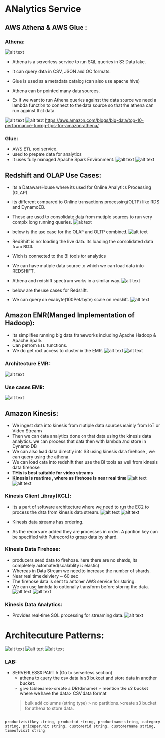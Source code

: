 # ANalytics Service

## AWS Athena & AWS Glue :

### Athena:

![alt text](imgs/a1.png "")

- Athena is a serverless service to run SQL queries in S3 Data lake.
- It can query data in CSV, JSON and OC formats.
- Glue is used as a metadata catalog (can also use apache hive)
- Athena can be pointed many data sources.

- Ex if we want to run Athena queries against the data source we need a lambda function to connect to the data source so that the athena can run against that data.

![alt text](imgs/a2.png "")
![alt text](imgs/a3.png "")
https://aws.amazon.com/blogs/big-data/top-10-performance-tuning-tips-for-amazon-athena/


### Glue:

- AWS ETL tool service.
- used to prepare data for analytics.
- It uses fully managed Apache Spark Environment.
![alt text](imgs/a4.png "")
![alt text](imgs/a5.png "")


## Redshift and OLAP Use Cases:

- Its a DatawareHouse where its used for Online Analytics Processing (OLAP)
- its different compared to Online transactions processing(OLTP) like RDS and DynamoDB.
- These are used to consolidate data from mutiple sources to run very complx long running queries.
![alt text](imgs/a6.png "")

- below is the use case for the OLAP and OLTP combined.
![alt text](imgs/a7.png "")
- RedShift is not loading the live data. Its loading the consolidated data from RDS.
- Wich is connected to the BI tools for analytics
- We can have mutiple data source to which we can load data into REDSHIFT.
- Athena and redshift spectrum works in a similar way.
![alt text](imgs/a8.png "")

- below are the use cases for Redshift.
- We can query on exabyte(100Petabyte) scale on redshift.
![alt text](imgs/a9.png "")

## Amazon EMR(Manged Implementation of Hadoop):

- Its simplifies running big data frameworks including Apache Hadoop & Apache Spark.
- Can pefrom ETL functions. 
- We do get root access to cluster in the EMR.
![alt text](imgs/a10.png "")
![alt text](imgs/a11.png "")

### Architecture EMR:

![alt text](imgs/a12.png "")

### Use cases EMR:

![alt text](imgs/a13.png "")

## Amazon Kinesis:

- We ingest data into kinesis from mutiple data sources mainly from IoT or Video Streams
- Then we can data analytics done on that data using the kinesis data analytics. we can process that data then with lambda and store in Dynamo DB
- We can also load data directly into S3 using kinesis data firehose , we can query using the athena.
- We can load data into redshift then use the BI tools as well from kinesis data firehose
- **THis is best suitable for video streams**
- **Kinesis is realtime , where as firehose is near real time**
![alt text](imgs/a14.png "")
![alt text](imgs/a15.png "")

### Kinesis Client Libray(KCL):

- Its a part of software architecture where we need to run the EC2 to process the data from kinesis data stream.
![alt text](imgs/a16.png "")
![alt text](imgs/a17.png "") 

- Kinesis data streams has ordering.
- As the recors are added they are processes in order. A parition key can be specified with Putrecord to group data by shard.

### Kinesis Data Firehose:

- producers send data to firehose. here there are no shards, its completely automated(scalablity is elastic)
- Whereas in Data Stream we need to increase the number of shards.
- Near real time delviery ~ 60 sec
- The firehose data is sent to antoher AWS service for storing.
- We can use lambda to optionally transform before storing the data.
![alt text](imgs/a18.png "") 
![alt text](imgs/a19.png "") 

### Kinesis Data Analytics:

- Provides real-time SQL processing for streaming data.
![alt text](imgs/a20.png "") 

# Architecuture Patterns:

![alt text](imgs/a21.png "") 
![alt text](imgs/a22.png "") 
![alt text](imgs/a23.png "") 

### LAB:

- SERVERLESSS PART 5 (Go to serverless section)
    - athena to query the csv data in s3 bukcet and store data in another bucket.
    - give tablename>create a DB(dbname) > mention the s3 bucket where we have the data> CSV data format
    >bulk add columns (string type) > no partitions.>create s3 bucket for athena to store data.
```

productvisitkey string, productid string, productname string, category string, priceperunit string, customerid string, customername string, timeofvisit string

```